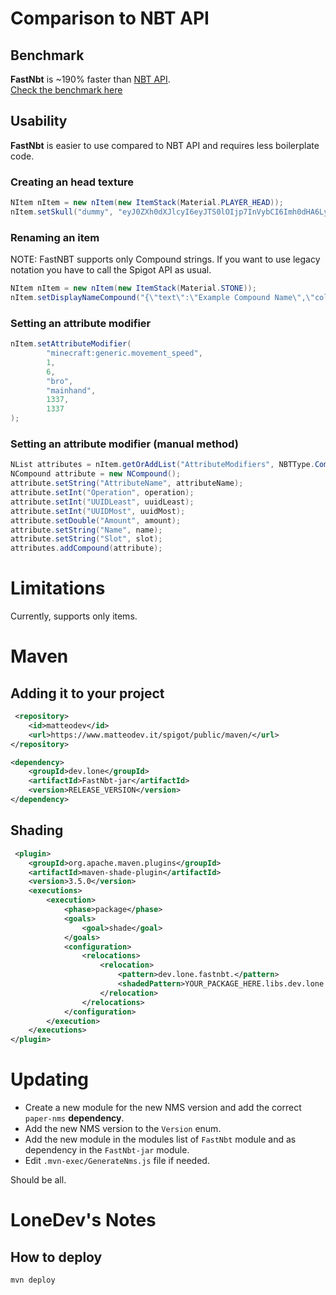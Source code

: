 # Comparison to NBT API

## Benchmark
**FastNbt** is ~190% faster than [NBT API](https://github.com/tr7zw/Item-NBT-API).\
[Check the benchmark here](https://github.com/LoneDev6/FastNBT-Benchmark)

## Usability

**FastNbt** is easier to use compared to NBT API and requires less boilerplate code.

### Creating an head texture
```java
NItem nItem = new nItem(new ItemStack(Material.PLAYER_HEAD));
nItem.setSkull("dummy", "eyJ0ZXh0dXJlcyI6eyJTS0lOIjp7InVybCI6Imh0dHA6Ly90ZXh0dXJlcy5taW5lY3JhZnQubmV0L3RleHR1cmUvYjc4ZWYyZTRjZjJjNDFhMmQxNGJmZGU5Y2FmZjEwMjE5ZjViMWJmNWIzNWE0OWViNTFjNjQ2Nzg4MmNiNWYwIn19fQ==");
```

### Renaming an item
NOTE: FastNBT supports only Compound strings.
If you want to use legacy notation you have to call the Spigot API as usual.
```java
NItem nItem = new nItem(new ItemStack(Material.STONE));
nItem.setDisplayNameCompound("{\"text\":\"Example Compound Name\",\"color\":\"blue\"}");
```

### Setting an attribute modifier
```java
nItem.setAttributeModifier(
        "minecraft:generic.movement_speed",
        1,
        6,
        "bro",
        "mainhand",
        1337,
        1337
);
```
### Setting an attribute modifier (manual method)
```java
NList attributes = nItem.getOrAddList("AttributeModifiers", NBTType.Compound);
NCompound attribute = new NCompound();
attribute.setString("AttributeName", attributeName);
attribute.setInt("Operation", operation);
attribute.setInt("UUIDLeast", uuidLeast);
attribute.setInt("UUIDMost", uuidMost);
attribute.setDouble("Amount", amount);
attribute.setString("Name", name);
attribute.setString("Slot", slot);
attributes.addCompound(attribute);
```

# Limitations

Currently, supports only items.

# Maven
## Adding it to your project
```xml
 <repository>
    <id>matteodev</id>
    <url>https://www.matteodev.it/spigot/public/maven/</url>
</repository>
```
```xml
<dependency>
    <groupId>dev.lone</groupId>
    <artifactId>FastNbt-jar</artifactId>
    <version>RELEASE_VERSION</version>
</dependency>
```

## Shading
```xml
 <plugin>
    <groupId>org.apache.maven.plugins</groupId>
    <artifactId>maven-shade-plugin</artifactId>
    <version>3.5.0</version>
    <executions>
        <execution>
            <phase>package</phase>
            <goals>
                <goal>shade</goal>
            </goals>
            <configuration>
                <relocations>
                    <relocation>
                        <pattern>dev.lone.fastnbt.</pattern>
                        <shadedPattern>YOUR_PACKAGE_HERE.libs.dev.lone.fastnbt.</shadedPattern>
                    </relocation>
                </relocations>
            </configuration>
        </execution>
    </executions>
</plugin>
```

# Updating

- Create a new module for the new NMS version and add the correct `paper-nms` **dependency**.
- Add the new NMS version to the `Version` enum.
- Add the new module in the modules list of `FastNbt` module and as dependency in the `FastNbt-jar` module.
- Edit `.mvn-exec/GenerateNms.js` file if needed.

Should be all.

# LoneDev's Notes

## How to deploy
`mvn deploy`